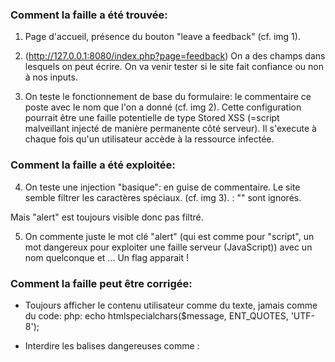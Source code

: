 ### Comment la faille a été trouvée:

1. Page d'accueil, présence du bouton "leave a feedback" (cf. img 1).

2. (http://127.0.0.1:8080/index.php?page=feedback) On a des champs dans lesquels on peut écrire.
On va venir tester si le site fait confiance ou non à nos inputs.

3. On teste le fonctionnement de base du formulaire: le commentaire ce poste avec le nom que l'on a donné (cf. img 2). Cette configuration pourrait être une faille potentielle de type Stored XSS (=script malveillant injecté de manière permanente côté serveur). Il s'execute à chaque fois qu'un utilisateur accède à la ressource infectée.

### Comment la faille a été exploitée:

4. On teste une injection "basique": <script>alert('test')</script> en guise de commentaire.
Le site semble filtrer les caractères spéciaux. (cf. img 3). : "<script>" et "</script>" sont ignorés.

Mais "alert" est toujours visible donc pas filtré.

5. On commente juste le mot clé "alert" (qui est comme pour "script", un mot dangereux pour exploiter une faille serveur (JavaScript)) avec un nom quelconque et ... Un flag apparait !

### Comment la faille peut être corrigée:

- Toujours afficher le contenu utilisateur comme du texte, jamais comme du code:
php: echo htmlspecialchars($message, ENT_QUOTES, 'UTF-8');

- Interdire les balises dangereuses comme : <script>, <img>, etc.

- Refuser ou nettoyer les mots suspects

- CSP (Content Security Policy) => Pour empêcher le chargement de JavaScript externe ou injecté.